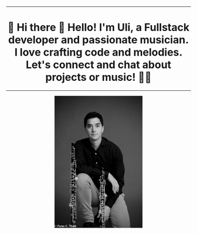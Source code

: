
<div align="center">
<hr><h1 align="center">🎵 Hi there 👋 Hello! I'm Uli, a Fullstack developer and passionate musician. I love crafting code and melodies. Let's connect and chat about projects or music! 📯📯</h1><hr>


<img align="center" alt="uli" src="./ulisesbyn2.jpg" width="240px" />
</div>






